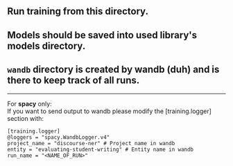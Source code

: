 ## Run training from this directory.
## Models should be saved into used library's models directory.
## `wandb` directory is created by wandb (duh) and is there to keep track of all runs.

---
For **spacy** only:<br>
If you want to send output to wandb please modify the [training.logger] section with:

```
[training.logger]
@loggers = "spacy.WandbLogger.v4"
project_name = "discourse-ner" # Project name in wandb
entity = "evaluating-student-writing" # Entity name in wandb
run_name = "<NAME_OF_RUN>"
```
